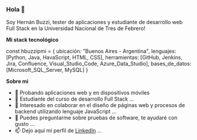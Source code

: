 ### Hola 👋

Soy Hernán Buzzi, tester de aplicaciones y estudiante de desarrollo web Full Stack en la Universidad Nacional de Tres de Febrero!

**Mi stack tecnológico**

const hbuzzipmi = {
  ubicación: "Buenos Aires - Argentina",
  lenguajes: [Python, Java, HavaScript, HTML, CSS],
  herramientas: [GitHub, Jenkins, Jira, Confluence, Visual_Studio_Code, Azure_Data_Studio],
  bases_de_datos: [Microsoft_SQL_Server, MySQL]
}

**Sobre mi**
- 🔭 Probando aplicaciones web y en dispositivos móviles
- 🌱 Estudiante del curso de desarrollo Full Stack ...
- 👯 Interesado en colaborar en el diseño de páginas web y procesos de backend utilizando lenguaje JavaScript ...
- 💬 Puedes preguntarme sobre pruebas de software, te ayudaré con gusto ...
- 📫 Dejo aquí mi perfil de [LinkedIn](https://www.linkedin.com/in/hernan-b-0aaa38307/) ...

